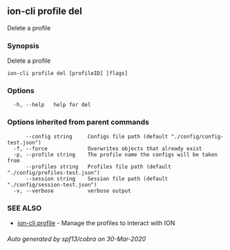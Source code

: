 ## ion-cli profile del

Delete a profile

### Synopsis

Delete a profile

```
ion-cli profile del [profileID] [flags]
```

### Options

```
  -h, --help   help for del
```

### Options inherited from parent commands

```
      --config string     Configs file path (default "./config/config-test.json")
  -f, --force             Overwrites objects that already exist
  -p, --profile string    The profile name the configs will be taken from
      --profiles string   Profiles file path (default "./config/profiles-test.json")
      --session string    Session file path (default "./config/session-test.json")
  -v, --verbose           verbose output
```

### SEE ALSO

* [ion-cli profile](ion-cli_profile.md)	 - Manage the profiles to interact with ION

###### Auto generated by spf13/cobra on 30-Mar-2020
